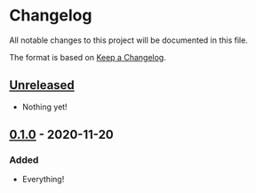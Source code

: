 # Changelog

All notable changes to this project will be documented in this file.

The format is based on [Keep a
Changelog](https://keepachangelog.com/en/1.0.0/).

## [Unreleased]

- Nothing yet!

## [0.1.0] - 2020-11-20

### Added

- Everything!

[Unreleased]: https://github.com/nickjj/flask-secrets/compare/0.0.1...HEAD
[0.1.0]: https://github.com/nickjj/flask-secrets/releases/tag/0.0.1
